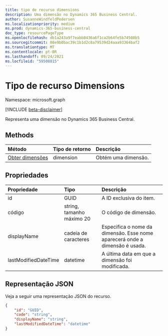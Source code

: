 ```yaml
---
title: tipo de recurso dimensions
description: Uma dimensão no Dynamics 365 Business Central.
author: SusanneWindfeldPedersen
ms.localizationpriority: medium
ms.prod: dynamics-365-business-central
doc_type: resourcePageType
ms.openlocfilehash: db1a243a9f7eabb8436a6f1ca2b64fe5b74508b5
ms.sourcegitcommit: 08e9b0bac39c1b1d2c8a79539d24aaa93364baf2
ms.translationtype: MT
ms.contentlocale: pt-BR
ms.lasthandoff: 09/24/2021
ms.locfileid: "59508815"
---
```

# <a name="dimensions-resource-type"></a>Tipo de recurso Dimensions

Namespace: microsoft.graph

[!INCLUDE [beta-disclaimer](../../includes/beta-disclaimer.md)]

Representa uma dimensão no Dynamics 365 Business Central.

## <a name="methods"></a>Methods
| Método       | Tipo de retorno  |Descrição|
|:-------------|:-------------|:----------|
|[Obter dimensões](../api/dynamics-dimension-get.md)|dimension|Obtém uma dimensão.|


## <a name="properties"></a>Propriedades
| Propriedade           | Tipo                  |Descrição               |
|:-------------------|:----------------------|:-------------------------|
|id                  |GUID                   |A ID exclusiva do item.|
|código                |string, tamanho máximo 20|O código de dimensão.       |
|displayName         |cadeia de caracteres                 |Especifica o nome da dimensão. Esse nome aparecerá onde a dimensão é usada.|
|lastModifiedDateTime|datetime               |A última data em que a dimensão foi modificada.|  


## <a name="json-representation"></a>Representação JSON

Veja a seguir uma representação JSON do recurso.


```json
{
    "id": "GUID",
    "code": "string",
    "displayName": "string",
    "lastModifiedDateTime": "datetime"
}
```



